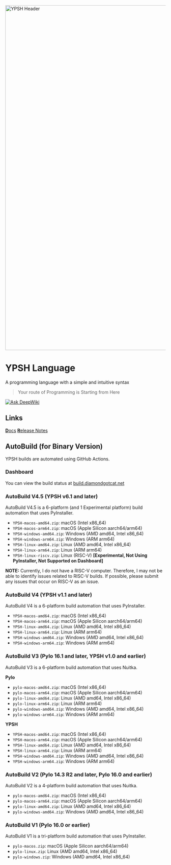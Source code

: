 
<img width="1920" height="1080" alt="YPSH Header" src="https://github.com/user-attachments/assets/af60ff25-6459-48d9-9721-3c0a3f41f324" />

# YPSH Language
A programming language with a simple and intuitive syntax
> Your route of Programming is Starting from Here

[![Ask DeepWiki](https://deepwiki.com/badge.svg)](https://deepwiki.com/DiamondGotCat/YPSH)

## Links
[**D**ocs](https://ypsh-docs.diamondgotcat.net/) [**R**elease Notes](https://ypsh-release.diamondgotcat.net/)

## AutoBuild (for Binary Version)
YPSH builds are automated using GitHub Actions.

### Dashboard
You can view the build status at [build.diamondgotcat.net](https://build.diamondgotcat.net/)

### AutoBuild V4.5 (YPSH v6.1 and later)
AutoBuild V4.5 is a 6-platform (and 1 Experimental platform) build automation that uses PyInstaller.
- `YPSH-macos-amd64.zip`: macOS (Intel x86_64)
- `YPSH-macos-arm64.zip`: macOS (Apple Silicon aarch64/arm64)
- `YPSH-windows-amd64.zip`: Windows (AMD amd64, Intel x86_64)
- `YPSH-windows-arm64.zip`: Windows (ARM arm64)
- `YPSH-linux-amd64.zip`: Linux (AMD amd64, Intel x86_64)
- `YPSH-linux-arm64.zip`: Linux (ARM arm64)
- `YPSH-linux-riscv.zip`: Linux (RISC-V) **[Experimental, Not Using PyInstaller, Not Supported on Dashboard]**

**NOTE:**
Currently, I do not have a RISC-V computer.
Therefore, I may not be able to identify issues related to RISC-V builds.
If possible, please submit any issues that occur on RISC-V as an issue.

### AutoBuild V4 (YPSH v1.1 and later)
AutoBuild V4 is a 6-platform build automation that uses PyInstaller.
- `YPSH-macos-amd64.zip`: macOS (Intel x86_64)
- `YPSH-macos-arm64.zip`: macOS (Apple Silicon aarch64/arm64)
- `YPSH-linux-amd64.zip`: Linux (AMD amd64, Intel x86_64)
- `YPSH-linux-arm64.zip`: Linux (ARM arm64)
- `YPSH-windows-amd64.zip`: Windows (AMD amd64, Intel x86_64)
- `YPSH-windows-arm64.zip`: Windows (ARM arm64)

### AutoBuild V3 (Pylo 16.1 and later, YPSH v1.0 and earlier)
AutoBuild V3 is a 6-platform build automation that uses Nuitka.

**Pylo**
- `pylo-macos-amd64.zip`: macOS (Intel x86_64)
- `pylo-macos-arm64.zip`: macOS (Apple Silicon aarch64/arm64)
- `pylo-linux-amd64.zip`: Linux (AMD amd64, Intel x86_64)
- `pylo-linux-arm64.zip`: Linux (ARM arm64)
- `pylo-windows-amd64.zip`: Windows (AMD amd64, Intel x86_64)
- `pylo-windows-arm64.zip`: Windows (ARM arm64)

**YPSH**
- `YPSH-macos-amd64.zip`: macOS (Intel x86_64)
- `YPSH-macos-arm64.zip`: macOS (Apple Silicon aarch64/arm64)
- `YPSH-linux-amd64.zip`: Linux (AMD amd64, Intel x86_64)
- `YPSH-linux-arm64.zip`: Linux (ARM arm64)
- `YPSH-windows-amd64.zip`: Windows (AMD amd64, Intel x86_64)
- `YPSH-windows-arm64.zip`: Windows (ARM arm64)

### AutoBuild V2 (Pylo 14.3 R2 and later, Pylo 16.0 and earlier)
AutoBuild V2 is a 4-platform build automation that uses Nuitka.
- `pylo-macos-amd64.zip`: macOS (Intel x86_64)
- `pylo-macos-arm64.zip`: macOS (Apple Silicon aarch64/arm64)
- `pylo-linux-amd64.zip`: Linux (AMD amd64, Intel x86_64)
- `pylo-windows-amd64.zip`: Windows (AMD amd64, Intel x86_64)

### AutoBuild V1 (Pylo 16.0 or earlier)
AutoBuild V1 is a tri-platform build automation that uses PyInstaller.
- `pylo-macos.zip`: macOS (Apple Silicon aarch64/arm64)
- `pylo-linux.zip`: Linux (AMD amd64, Intel x86_64)
- `pylo-windows.zip`: Windows (AMD amd64, Intel x86_64)
